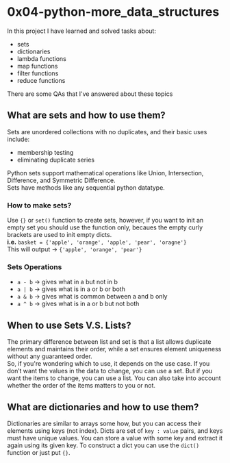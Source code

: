 # 0x04-python-more_data_structures    

In this project I have learned and solved tasks about:    
- sets    
- dictionaries    
- lambda functions    
- map functions    
- filter functions    
- reduce functions    

There are some QAs that I've answered about these topics    

## What are sets and how to use them?    

Sets are unordered collections with no duplicates, and their basic uses include:     
- membership testing    
- eliminating duplicate series    

Python sets support mathematical operations like Union, Intersection, Difference, and Symmetric Difference.    
Sets have methods like any sequential python datatype.    

### How to make sets?    

Use `{}` or `set()` function to create sets, however, if you want to init an empty set you should use the function only, becaues the empty curly brackets are used to init empty dicts.   
	**i.e.** `basket = {'apple', 'orange', 'apple', 'pear', 'oragne'}`    
	This will output -> `{'apple', 'orange', 'pear'}`     

### Sets Operations    

- `a - b` -> gives what in a but not in b   
- `a | b` -> gives what is in a or b or both    
- `a & b` -> gives what is common between a and b only    
- `a ^ b` -> gives what is in a or b but not both    

## When to use Sets V.S. Lists?    

The primary difference between list and set is that a list allows duplicate elements and maintains their order, while a set ensures element uniqueness without any guaranteed order.    
So, if you're wondering which to use, it depends on the use case. 
If you don’t want the values in the data to change, you can use a set. 
But if you want the items to change, you can use a list. 
You can also take into account whether the order of the items matters to you or not.    

## What are dictionaries and how to use them?    

Dictionaries are similar to arrays some how, but you can access their elements using keys (not index). 
Dicts are set of `key : value` pairs, and keys must have unique values. 
You can store a value with some key and extract it again using its given key. 
To construct a dict you can use the `dict()` function or just put `{}`.    

